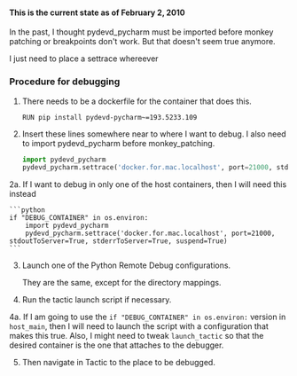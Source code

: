 

#### This is the current state as of February 2, 2010

In the past, I thought pydevd_pycharm must be imported before monkey patching or breakpoints
don't work. But that doesn't seem true anymore.

I just need to place a settrace whereever

### Procedure for debugging

1. There needs to be a dockerfile for the container that does this.

    ```RUN pip install pydevd-pycharm~=193.5233.109```

2. Insert these lines somewhere near to where I want to debug. I also need to import pydevd_pycharm before monkey_patching.

    ```python
    import pydevd_pycharm
    pydevd_pycharm.settrace('docker.for.mac.localhost', port=21000, stdoutToServer=True, stderrToServer=True, suspend=True)
    ```
   
2a. If I want to debug in only one of the host containers, then I will need this instead

    ```python
    if "DEBUG_CONTAINER" in os.environ:
        import pydevd_pycharm
        pydevd_pycharm.settrace('docker.for.mac.localhost', port=21000, stdoutToServer=True, stderrToServer=True, suspend=True)
    ```

3. Launch one of the Python Remote Debug configurations.

    They are the same, except for the directory mappings.

4. Run the tactic launch script if necessary.

4a. If I am going to use the `if "DEBUG_CONTAINER" in os.environ:` version in `host_main`, then I will need
to launch the script with a configuration that makes this true. Also, I might need to tweak `launch_tactic` 
so that the desired container is the one that attaches to the debugger. 

5. Then navigate in Tactic to the place to be debugged.

